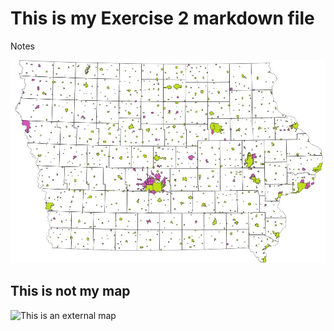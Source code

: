 # This is my Exercise 2 markdown file
Notes

![This is a map I made](ex2b.jpg)

## This is not my map
![This is an external  map](https://upload.wikimedia.org/wikipedia/commons/c/c2/Iowa_2020_Population_Density.png)
